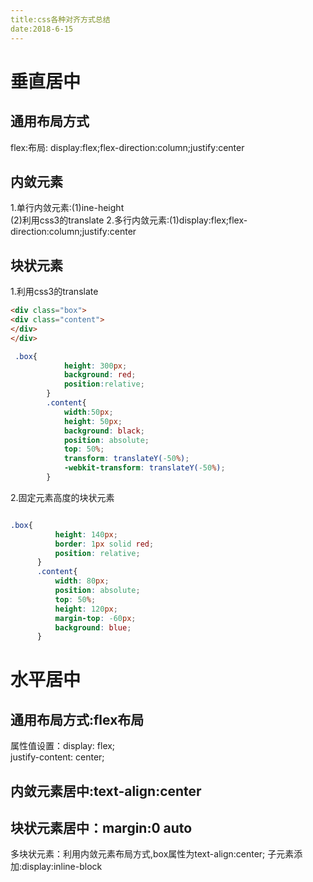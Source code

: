 ```yaml
---
title:css各种对齐方式总结
date:2018-6-15
---
```

# 垂直居中
## 通用布局方式 
  flex:布局: display:flex;flex-direction:column;justify:center  
## 内敛元素
  1.单行内敛元素:(1)ine-height  
               (2)利用css3的translate
  2.多行内敛元素:(1)display:flex;flex-direction:column;justify:center
## 块状元素
  1.利用css3的translate
```html
<div class="box">   
<div class="content">
</div>
</div>
```
```css
 .box{
            height: 300px;
            background: red;
            position:relative;
        }
        .content{
            width:50px;
            height: 50px;
            background: black;
            position: absolute;
            top: 50%;
            transform: translateY(-50%);
            -webkit-transform: translateY(-50%);
        }
```
  2.固定元素高度的块状元素
  ```css

.box{
            height: 140px;
            border: 1px solid red;
            position: relative;
        }
        .content{
            width: 80px;
            position: absolute;
            top: 50%;
            height: 120px;
            margin-top: -60px;
            background: blue;
        }
```


 
# 水平居中
## 通用布局方式:flex布局         
   属性值设置：display: flex;  
        justify-content: center;  
## 内敛元素居中:text-align:center
## 块状元素居中：margin:0 auto
   多块状元素：利用内敛元素布局方式,box属性为text-align:center;
                                子元素添加:display:inline-block

